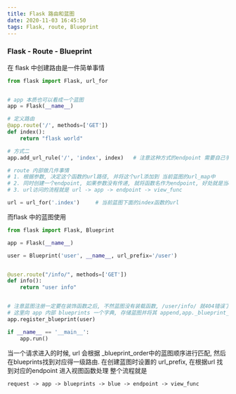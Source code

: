 ```yaml
---
title: Flask 路由和蓝图
date: 2020-11-03 16:45:50
tags: Flask, route, Blueprint
---
```

### Flask - Route - Blueprint

在 flask 中创建路由是一件简单事情
```python
from flask import Flask, url_for


# app 本质也可以看成一个蓝图
app = Flask(__name__)

# 定义路由
@app.route('/', methods=['GET'])
def index():
    return "flask world"

# 方式二
app.add_url_rule('/', 'index', index)   # 注意这种方式的endpoint 需要自己手动提供

# route 内部做几件事情
# 1. 根据参数, 决定这个函数的url路径, 并将这个url添加到 当前蓝图的url_map中
# 2. 同时创建一个endpoint, 如果参数没有传递, 就将函数名作为endpoint, 好处就是当endpoint 作为函数id时, 在使用反向生成url会特别轻松
# 3. url访问的流程就是 url -> app -> endpoint -> view_func

url = url_for('.index')     # 当前蓝图下面的index函数的url

```

而flask 中的蓝图使用
```python
from flask import Flask, Blueprint

app = Flask(__name__)

user = Blueprint('user', __name__, url_prefix='/user')


@user.route("/info/", methods=['GET'])
def info():
    return "user info"


# 注意蓝图注册一定要在装饰函数之后, 不然蓝图没有装载函数, /user/info/ 就404错误了
# 这里向 app 内部 blueprints 一个字典, 存储蓝图并将其 append,app._blueprint_order列表中. 
app.register_blueprint(user)

if __name__ == '__main__':
    app.run()

```
当一个请求进入的时候, url 会根据 _blueprint_order中的蓝图顺序进行匹配, 然后在blueprints找到对应得一级路由. 在创建蓝图时设置的 url_prefix, 在根据url 找到对应的endpoint 进入视图函数处理
整个流程就是

    request -> app -> blueprints -> blue -> endpoint -> view_func